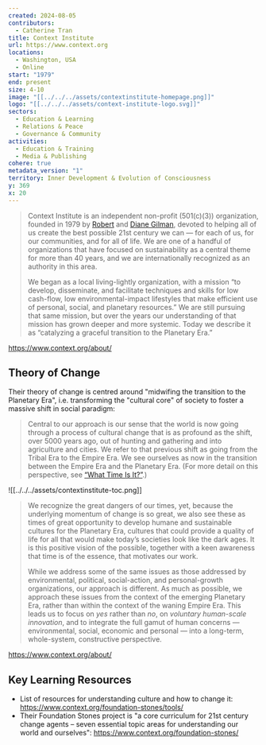 ```yaml
---
created: 2024-08-05
contributors:
  - Catherine Tran
title: Context Institute
url: https://www.context.org
locations:
  - Washington, USA
  - Online
start: "1979"
end: present
size: 4-10
image: "[[../../../assets/contextinstitute-homepage.png]]"
logo: "[[../../../assets/context-institute-logo.svg]]"
sectors:
  - Education & Learning
  - Relations & Peace
  - Governance & Community
activities:
  - Education & Training
  - Media & Publishing
cohere: true
metadata_version: "1"
territory: Inner Development & Evolution of Consciousness
y: 369
x: 20
---
```

>Context Institute is an independent non-profit (501(c)(3)) organization, founded in 1979 by [Robert](https://www.context.org/about/who-we-are/robert-gilman/ "Robert Gilman") and [Diane Gilman](https://www.context.org/about/who-we-are/diane-gilman/ "Diane Gilman"), devoted to helping all of us create the best possible 21st century we can — for each of us, for our communities, and for all of life. We are one of a handful of organizations that have focused on sustainability as a central theme for more than 40 years, and we are internationally recognized as an authority in this area.
>
>We began as a local living-lightly organization, with a mission “to develop, disseminate, and facilitate techniques and skills for low cash-flow, low environmental-impact lifestyles that make efficient use of personal, social, and planetary resources.” We are still pursuing that same mission, but over the years our understanding of that mission has grown deeper and more systemic. Today we describe it as “catalyzing a graceful transition to the Planetary Era.”

https://www.context.org/about/

## Theory of Change

Their theory of change is centred around "midwifing the transition to the Planetary Era", i.e. transforming the "cultural core" of society to foster a massive shift in social paradigm:

>Central to our approach is our sense that the world is now going through a process of cultural change that is as profound as the shift, over 5000 years ago, out of hunting and gathering and into agriculture and cities. We refer to that previous shift as going from the Tribal Era to the Empire Era. We see ourselves as now in the transition between the Empire Era and the Planetary Era. (For more detail on this perspective, see [“What Time Is It?”](https://www.context.org/foundation-stones/what-time-is-it/ "What Time Is It?").)

![[../../../assets/contextinstitute-toc.png]]

>We recognize the great dangers of our times, yet, because the underlying momentum of change is so great, we also see these as times of great opportunity to develop humane and sustainable cultures for the Planetary Era, cultures that could provide a quality of life for all that would make today’s societies look like the dark ages. It is this positive vision of the possible, together with a keen awareness that time is of the essence, that motivates our work.
>
>While we address some of the same issues as those addressed by environmental, political, social-action, and personal-growth organizations, our approach is different. As much as possible, we approach these issues from the context of the emerging Planetary Era, rather than within the context of the waning Empire Era. This leads us to focus on _yes_ rather than _no_, on _voluntary human-scale innovation_, and to integrate the full gamut of human concerns — environmental, social, economic and personal — into a long-term, whole-system, constructive perspective.

https://www.context.org/about/

## Key Learning Resources

- List of resources for understanding culture and how to change it: https://www.context.org/foundation-stones/tools/
- Their Foundation Stones project is "a core curriculum for 21st century change agents – seven essential topic areas for understanding our world and ourselves": https://www.context.org/foundation-stones/ 










